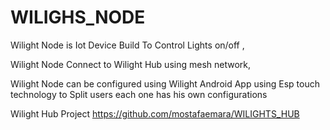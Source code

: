 # WILIGHS_NODE
Wilight Node is Iot Device Build To Control Lights on/off ,




Wilight Node Connect to Wilight Hub using mesh network,




Wilight Node can be configured using Wilight Android App using Esp touch technology to Split users each one has his own configurations 









Wilight Hub Project https://github.com/mostafaemara/WILIGHTS_HUB
